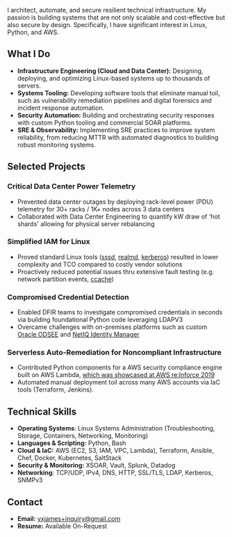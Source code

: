 I architect, automate, and secure resilient technical infrastructure. My passion is building systems that are not only scalable and cost-effective but also secure by design. Specifically, I have significant interest in Linux, Python, and AWS.

## What I Do

- **Infrastructure Engineering (Cloud and Data Center):** Designing, deploying, and optimizing Linux-based systems up to thousands of servers.
- **Systems Tooling:** Developing software tools that eliminate manual toil, such as vulnerability remediation pipelines and digital forensics and incident response automation.
- **Security Automation:** Building and orchestrating security responses with custom Python tooling and commercial SOAR platforms.
- **SRE & Observability:** Implementing SRE practices to improve system reliability, from reducing MTTR with automated diagnostics to building robust monitoring systems.

## Selected Projects

### Critical Data Center Power Telemetry

- Prevented data center outages by deploying rack-level power (PDU) telemetry for 30+ racks / 1K+ nodes across 3 data centers
- Collaborated with Data Center Engineering to quantify kW draw of 'hot shards' allowing for physical server rebalancing

### Simplified IAM for Linux

- Proved standard Linux tools ([sssd](https://sssd.io/), [realmd](https://www.freedesktop.org/software/realmd/), [kerberos](https://web.mit.edu/kerberos/)) resulted in lower complexity and TCO compared to costly vendor solutions
- Proactively reduced potential issues thru extensive fault testing (e.g. network partition events, [ccache](https://web.mit.edu/kerberos/krb5-1.12/doc/basic/ccache_def.html))

### Compromised Credential Detection

- Enabled DFIR teams to investigate compromised credentials in seconds via building foundational Python code leveraging LDAPV3
- Overcame challenges with on-premises platforms such as custom [Oracle ODSEE](https://www.oracle.com/security/identity-management/technologies/directory-server-enterprise-edition/) and [NetIQ Identity Manager](https://www.netiq.com/documentation/identity-manager/)

### Serverless Auto-Remediation for Noncompliant Infrastructure

- Contributed Python components for a AWS security compliance engine built on AWS Lambda, [which was showcased at AWS re:Inforce 2019](https://www.youtube.com/watch?v=P4jxJJYiVY0)
- Automated manual deployment toil across many AWS accounts via IaC tools (Terraform, Jenkins).

## Technical Skills

- **Operating Systems**: Linux Systems Administration (Troubleshooting, Storage, Containers, Networking, Monitoring)
- **Languages & Scripting:** Python, Bash
- **Cloud & IaC:** AWS (EC2, S3, IAM, VPC, Lambda), Terraform, Ansible, Chef, Docker, Kubernetes, SaltStack
- **Security & Monitoring:** XSOAR, Vault, Splunk, Datadog
- **Networking**: TCP/UDP, IPv4, DNS, HTTP, SSL/TLS, LDAP, Kerberos, SNMPv3

## Contact

- **Email:** [yxjames+inquiry@gmail.com](mailto:yxjames+inquiry@gmail.com)
- **Resume:** Available On-Request
